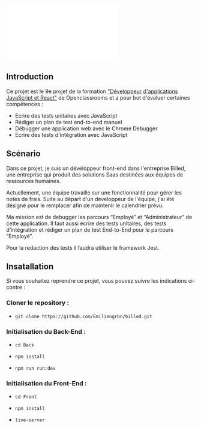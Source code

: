 ![Billed](/Front/src/assets/svg/big_billed.js)

## Introduction

Ce projet est le 9e projet de la formation ["Développeur d'applications JavaScript et React"](https://openclassrooms.com/fr/paths/516-developpeur-dapplication-javascript-react) de Openclassrooms et a pour but d'évaluer certaines compétences :

- Ecrire des tests unitaires avec JavaScript
- Rédiger un plan de test end-to-end manuel
- Débugger une application web avec le Chrome Debugger
- Ecrire des tests d'intégration avec JavaScript

## Scénario

Dans ce projet, je suis un développeur front-end dans l'entreprise Billed, une entreprise qui produit des solutions Saas destinées aux équipes de ressources humaines.

Actuellement, une équipe travaille sur une fonctionnalité pour gérer les notes de frais. Suite au départ d'un développeur de l'équipe, j'ai été désigné pour le remplacer afin de maintenir le calendrier prévu.

Ma mission est de debugger les parcours “Employé” et “Administrateur” de cette application. Il faut aussi écrire des tests unitaires, des tests d’intégration et rédiger un plan de test End-to-End pour le parcours “Employé”.

Pour la redaction des tests il faudra utiliser le framework Jest.

## Insatallation

Si vous souhaitez reprendre ce projet, vous pouvez suivre les indications ci-contre :

### Cloner le repository :

- `git clone https://github.com/Emiliengrbn/billed.git`

### Initialisation du Back-End :

- `cd Back`

- `npm install`

- `npm run run:dev`

### Initialisation du Front-End :

- `cd Front`

- `npm install`

- `live-server`
